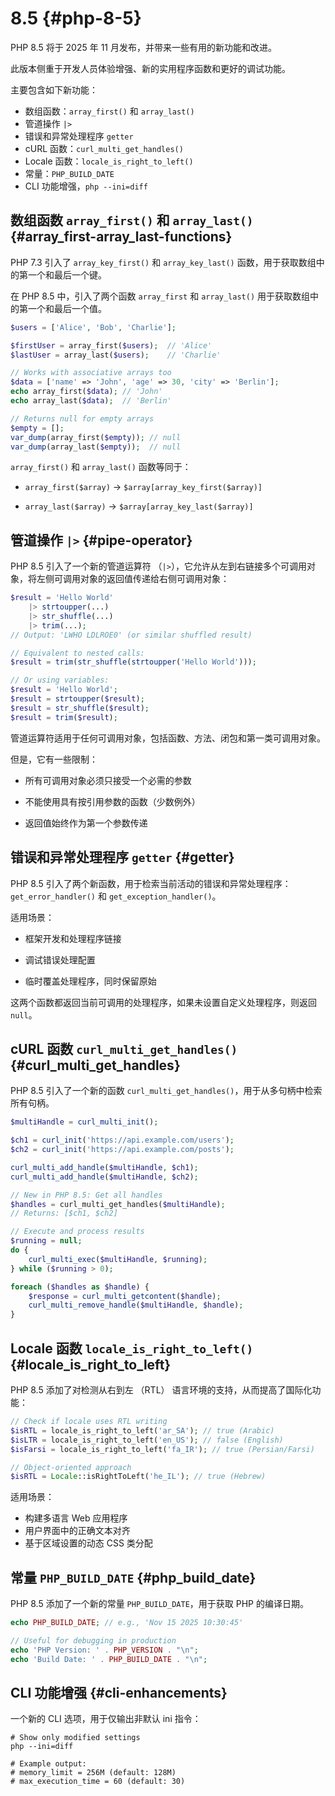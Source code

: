 # 8.5 {#php-8-5}

PHP 8.5 将于 2025 年 11 月发布，并带来一些有用的新功能和改进。

此版本侧重于开发人员体验增强、新的实用程序函数和更好的调试功能。

主要包含如下新功能：

- 数组函数：`array_first()` 和 `array_last()`
- 管道操作 `|>`
- 错误和异常处理程序 `getter`
- cURL 函数：`curl_multi_get_handles()`
- Locale 函数：`locale_is_right_to_left()`
- 常量：`PHP_BUILD_DATE`
- CLI 功能增强，`php --ini=diff` 

## 数组函数 `array_first()` 和 `array_last()` {#array_first-array_last-functions}

PHP 7.3 引入了 `array_key_first()` 和 `array_key_last()` 函数，用于获取数组中的第一个和最后一个键。

在 PHP 8.5 中，引入了两个函数 `array_first` 和 `array_last()` 用于获取数组中的第一个和最后一个值。

```php
$users = ['Alice', 'Bob', 'Charlie'];

$firstUser = array_first($users);  // 'Alice'
$lastUser = array_last($users);    // 'Charlie'

// Works with associative arrays too
$data = ['name' => 'John', 'age' => 30, 'city' => 'Berlin'];
echo array_first($data); // 'John'
echo array_last($data);  // 'Berlin'

// Returns null for empty arrays
$empty = [];
var_dump(array_first($empty)); // null
var_dump(array_last($empty));  // null
```

`array_first()` 和 `array_last()` 函数等同于：


- `array_first($array)` → `$array[array_key_first($array)]`

- `array_last($array)` → `$array[array_key_last($array)]`

## 管道操作 `|>` {#pipe-operator}

PHP 8.5 引入了一个新的管道运算符 （`|>`），它允许从左到右链接多个可调用对象，将左侧可调用对象的返回值传递给右侧可调用对象：

```php
$result = 'Hello World'
    |> strtoupper(...)
    |> str_shuffle(...)
    |> trim(...);
// Output: 'LWHO LDLROE0' (or similar shuffled result)

// Equivalent to nested calls:
$result = trim(str_shuffle(strtoupper('Hello World')));

// Or using variables:
$result = 'Hello World';
$result = strtoupper($result);
$result = str_shuffle($result);
$result = trim($result);
```

管道运算符适用于任何可调用对象，包括函数、方法、闭包和第一类可调用对象。

但是，它有一些限制：

- 所有可调用对象必须只接受一个必需的参数

- 不能使用具有按引用参数的函数（少数例外）

- 返回值始终作为第一个参数传递

## 错误和异常处理程序 `getter` {#getter}

PHP 8.5 引入了两个新函数，用于检索当前活动的错误和异常处理程序：`get_error_handler()` 和 `get_exception_handler()`。

适用场景：

- 框架开发和处理程序链接

- 调试错误处理配置

- 临时覆盖处理程序，同时保留原始

这两个函数都返回当前可调用的处理程序，如果未设置自定义处理程序，则返回 `null`。


## cURL 函数 `curl_multi_get_handles()` {#curl_multi_get_handles}

PHP 8.5 引入了一个新的函数 `curl_multi_get_handles()`，用于从多句柄中检索所有句柄。

```php
$multiHandle = curl_multi_init();

$ch1 = curl_init('https://api.example.com/users');
$ch2 = curl_init('https://api.example.com/posts');

curl_multi_add_handle($multiHandle, $ch1);
curl_multi_add_handle($multiHandle, $ch2);

// New in PHP 8.5: Get all handles
$handles = curl_multi_get_handles($multiHandle);
// Returns: [$ch1, $ch2]

// Execute and process results
$running = null;
do {
    curl_multi_exec($multiHandle, $running);
} while ($running > 0);

foreach ($handles as $handle) {
    $response = curl_multi_getcontent($handle);
    curl_multi_remove_handle($multiHandle, $handle);
}
```

## Locale 函数 `locale_is_right_to_left()` {#locale_is_right_to_left}

PHP 8.5 添加了对检测从右到左 （RTL） 语言环境的支持，从而提高了国际化功能：

```php
// Check if locale uses RTL writing
$isRTL = locale_is_right_to_left('ar_SA'); // true (Arabic)
$isLTR = locale_is_right_to_left('en_US'); // false (English)
$isFarsi = locale_is_right_to_left('fa_IR'); // true (Persian/Farsi)

// Object-oriented approach
$isRTL = Locale::isRightToLeft('he_IL'); // true (Hebrew)
```

适用场景：

- 构建多语言 Web 应用程序
- 用户界面中的正确文本对齐
- 基于区域设置的动态 CSS 类分配

## 常量 `PHP_BUILD_DATE` {#php_build_date}

PHP 8.5 添加了一个新的常量 `PHP_BUILD_DATE`，用于获取 PHP 的编译日期。

```php
echo PHP_BUILD_DATE; // e.g., 'Nov 15 2025 10:30:45'

// Useful for debugging in production
echo 'PHP Version: ' . PHP_VERSION . "\n";
echo 'Build Date: ' . PHP_BUILD_DATE . "\n";
```

## CLI 功能增强 {#cli-enhancements}

一个新的 CLI 选项，用于仅输出非默认 ini 指令：

```shell
# Show only modified settings
php --ini=diff

# Example output:
# memory_limit = 256M (default: 128M)
# max_execution_time = 60 (default: 30)
```

